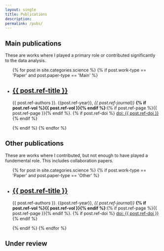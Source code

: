 ```yaml
---
layout: single
title: Publications
description:
permalink: /pubs/
---
```


## Main publications
These are works where I played a primary role or contributed significantly to the data analysis.
<p>
  <ul>
    {% for post in site.categories.science %}
    {% if post.work-type == 'Paper' and post.paper-type == 'Main' %}
    <li>
      <a href="{% if post.ref-doi %}http://dx.doi.org/{{ post.ref-doi }}{% else %}{{ post.url | prepend: site.baseurl }}{% endif %}"><h2 class="card__header" itemprop="name">{{ post.ref-title }} </h2></a>
      <p class="card__count">{{ post.ref-authors }}. {{post.ref-year}},  <em>{{ post.ref-journal}}</em> <b>{% if post.ref-vol %}{{ post.ref-vol }}{% endif %}</b>:{% if post.ref-page %}{{ post.ref-page }}{% endif %}. {% if post.ref-doi %} <a href="http://dx.doi.org/{{ post.ref-doi }}">doi: {{ post.ref-doi }}</a>{% endif %}</p>
    </li>
    {% endif %}
    {% endfor %}
    </ul>
</p>


## Other publications
These are works where I contributed, but not enough to have played a fundemental role. This includes collaboration papers. 
<p>
  <ul>
    {% for post in site.categories.science %}
    {% if post.work-type == 'Paper' and post.paper-type == 'Other' %}
    <li>
	
<a href="{% if post.ref-doi %}http://dx.doi.org/{{ post.ref-doi }}{% else %}{{ post.url | prepend: site.baseurl }}{% endif %}"><h2 class="card__header" itemprop="name">{{ post.ref-title }} </h2></a>
      <p class="card__count">{{ post.ref-authors }}. {{post.ref-year}},  <em>{{ post.ref-journal}}</em> <b>{% if post.ref-vol %}{{ post.ref-vol }}{% endif %}</b>:{% if post.ref-page %}{{ post.ref-page }}{% endif %}. {% if post.ref-doi %} <a href="http://dx.doi.org/{{ post.ref-doi }}">doi: {{ post.ref-doi }}</a>{% endif %}</p>
    </li>
    {% endif %}
    {% endfor %}
    </ul>
</p>




## Under review
